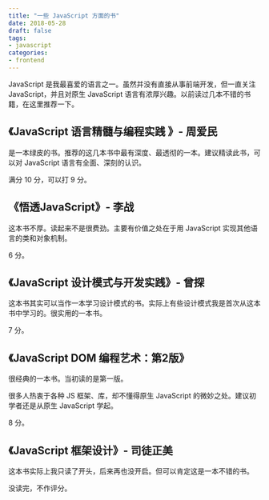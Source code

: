 ```yaml
---
title: "一些 JavaScript 方面的书"
date: 2018-05-28
draft: false
tags:
- javascript
categories:
- frontend
---
```




JavaScript 是我最喜爱的语言之一。虽然并没有直接从事前端开发，但一直关注 JavaScript，并且对原生 JavaScript 语言有浓厚兴趣。以前读过几本不错的书籍，在这里推荐一下。


## 《JavaScript 语言精髓与编程实践 》- 周爱民

是一本绿皮的书。推荐的这几本书中最有深度、最透彻的一本。建议精读此书，可以对 JavaScript 语言有全面、深刻的认识。

满分 10 分，可以打 9 分。

## 《悟透JavaScript》- 李战

这本书不厚。读起来不是很费劲。主要有价值之处在于用 JavaScript 实现其他语言的类和对象机制。

6 分。

## 《JavaScript 设计模式与开发实践》- 曾探

这本书其实可以当作一本学习设计模式的书。实际上有些设计模式我是首次从这本书中学习的。很实用的一本书。

7 分。

## 《JavaScript DOM 编程艺术：第2版》

很经典的一本书。当初读的是第一版。

很多人热衷于各种 JS 框架、库，却不懂得原生 JavaScript 的微妙之处。建议初学者还是从原生 JavaScript 学起。

8 分。

## 《JavaScript 框架设计》- 司徒正美

这本书实际上我只读了开头，后来再也没开启。但可以肯定这是一本不错的书。

没读完，不作评分。